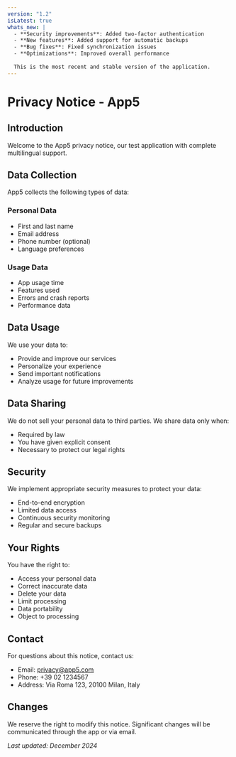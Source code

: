```yaml
---
version: "1.2"
isLatest: true
whats_new: |
  - **Security improvements**: Added two-factor authentication
  - **New features**: Added support for automatic backups
  - **Bug fixes**: Fixed synchronization issues
  - **Optimizations**: Improved overall performance
  
  This is the most recent and stable version of the application.
---
```


# Privacy Notice - App5

## Introduction

Welcome to the App5 privacy notice, our test application with complete multilingual support.

## Data Collection

App5 collects the following types of data:

### Personal Data
- First and last name
- Email address
- Phone number (optional)
- Language preferences

### Usage Data
- App usage time
- Features used
- Errors and crash reports
- Performance data

## Data Usage

We use your data to:
- Provide and improve our services
- Personalize your experience
- Send important notifications
- Analyze usage for future improvements

## Data Sharing

We do not sell your personal data to third parties. We share data only when:
- Required by law
- You have given explicit consent
- Necessary to protect our legal rights

## Security

We implement appropriate security measures to protect your data:
- End-to-end encryption
- Limited data access
- Continuous security monitoring
- Regular and secure backups

## Your Rights

You have the right to:
- Access your personal data
- Correct inaccurate data
- Delete your data
- Limit processing
- Data portability
- Object to processing

## Contact

For questions about this notice, contact us:
- Email: privacy@app5.com
- Phone: +39 02 1234567
- Address: Via Roma 123, 20100 Milan, Italy

## Changes

We reserve the right to modify this notice. Significant changes will be communicated through the app or via email.

*Last updated: December 2024*
